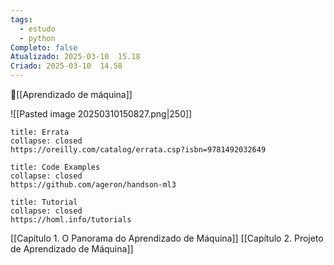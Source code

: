 ```yaml
---
tags:
  - estudo
  - python
Completo: false
Atualizado: 2025-03-10  15.18
Criado: 2025-03-10  14.58
---
```

🔖[[Aprendizado de máquina]]

![[Pasted image 20250310150827.png|250]]

```ad-warning
title: Errata
collapse: closed
https://oreilly.com/catalog/errata.csp?isbn=9781492032649

```

```ad-done
title: Code Examples
collapse: closed
https://github.com/ageron/handson-ml3

```

```ad-tip
title: Tutorial
collapse: closed
https://homl.info/tutorials
```





[[Capítulo 1. O Panorama do Aprendizado de Máquina]]
[[Capítulo 2. Projeto de Aprendizado de Máquina]]








